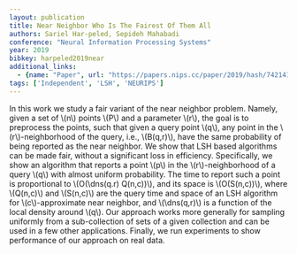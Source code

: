 ```yaml
---
layout: publication
title: Near Neighbor Who Is The Fairest Of Them All
authors: Sariel Har-peled, Sepideh Mahabadi
conference: "Neural Information Processing Systems"
year: 2019
bibkey: harpeled2019near
additional_links:
  - {name: "Paper", url: "https://papers.nips.cc/paper/2019/hash/742141ceda6b8f6786609d31c8ef129f-Abstract.html"}
tags: ['Independent', 'LSH', 'NEURIPS']
---
```

In this work we study a fair variant of the near neighbor problem. Namely, given a set of \\(n\\) points \\(P\\) and a parameter \\(r\\), the goal is to preprocess the points, such that given a query point \\(q\\), any point in the \\(r\\)-neighborhood of the query, i.e., \\(B(q,r)\\), have the same probability of being reported as the near neighbor. We show that LSH based algorithms can be made fair, without a significant loss in efficiency. Specifically, we show an algorithm that reports a point \\(p\\) in the \\(r\\)-neighborhood of a query \\(q\\) with almost uniform probability. The time to report such a point is proportional to \\(O(\dns(q.r) Q(n,c))\\), and its space is \\(O(S(n,c))\\), where \\(Q(n,c)\\) and \\(S(n,c)\\) are the query time and space of an LSH algorithm for \\(c\\)-approximate near neighbor, and \\(\dns(q,r)\\) is a function of the local density around \\(q\\). Our approach works more generally for sampling uniformly from a sub-collection of sets of a given collection and can be used in a few other applications. Finally, we run experiments to show performance of our approach on real data.
